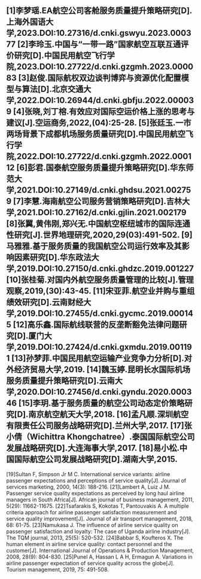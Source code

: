[1]李梦瑶.EA航空公司客舱服务质量提升策略研究[D].上海外国语大学,2023.DOI:10.27316/d.cnki.gswyu.2023.000377
[2]李玲玉.中国与“一带一路”国家航空互联互通评价研究[D].中国民用航空飞行学院,2023.DOI:10.27722/d.cnki.gzgmh.2023.000083
[3]赵俊.国际航权双边谈判博弈与资源优化配置模型与算法[D].北京交通大学,2022.DOI:10.26944/d.cnki.gbfju.2022.000039
[4]张晓,刘丁榕.有效应对国际空运价格上涨的思考与建议[J].空运商务,2022,(04):25-28.
[5]张廷玉.一市两场背景下成都机场服务质量研究[D].中国民用航空飞行学院,2022.DOI:10.27722/d.cnki.gzgmh.2022.000112
[6]彭君.国泰航空服务质量提升策略研究[D].华东师范大学,2021.DOI:10.27149/d.cnki.ghdsu.2021.002759
[7]李慧.海南航空公司服务营销策略研究[D].吉林大学,2021.DOI:10.27162/d.cnki.gjlin.2021.002179
[8]张翼,黄伟刚,郑兴无.中国航空枢纽城市的国际连通性研究[J].世界地理研究,2020,29(03):491-502.
[9]马雅雅.基于服务质量的我国航空公司运行效率及其影响因素研究[D].华东政法大学,2019.DOI:10.27150/d.cnki.ghdzc.2019.001227
[10]张桂菊.对国内外航空服务质量管理的比较[J].管理观察,2019,(30):43-45.
[11]宋亚菲.航空业并购与重组绩效研究[D].云南财经大学,2019.DOI:10.27455/d.cnki.gycmc.2019.000145
[12]高乐鑫.国际航线联营的反垄断豁免法律问题研究[D].厦门大学,2019.DOI:10.27424/d.cnki.gxmdu.2019.001191
[13]孙梦菲.中国民用航空运输产业竞争力分析[D].对外经济贸易大学,2019.
[14]魏玉婷.昆明长水国际机场服务质量提升策略研究[D].云南大学,2020.DOI:10.27456/d.cnki.gyndu.2020.000346
[15]李玥.基于服务质量的航空公司动态定价策略研究[D].南京航空航天大学,2018.
[16]孟凡顺.深圳航空有限责任公司服务战略研究[D].兰州大学,2017.
[17]张小倩（Wichittra Khongchatree）.泰国国际航空公司发展战略研究[D].大连海事大学,2017.
[18]易小松.中国国际航空公司发展战略研究[D].湖南大学,2015.
---
[19]Sultan F, Simpson Jr M C. International service variants: airline passenger expectations and perceptions of service quality[J]. Journal of services marketing, 2000, 14(3): 188-216.
[21]Lambert A, Luiz J M. Passenger service quality expectations as perceived by long haul airline managers in South Africa[J]. African journal of business management, 2011, 5(29): 11662-11675.
[22]Tsafarakis S, Kokotas T, Pantouvakis A. A multiple criteria approach for airline passenger satisfaction measurement and service quality improvement[J]. Journal of air transport management, 2018, 68: 61-75.
[23]Namukasa J. The influence of airline service quality on passenger satisfaction and loyalty: The case of Uganda airline industry[J]. The TQM journal, 2013, 25(5): 520-532.
[24]Babbar S, Koufteros X. The human element in airline service quality: contact personnel and the customer[J]. International Journal of Operations & Production Management, 2008, 28(9): 804-830.
[25]Punel A, Hassan L A H, Ermagun A. Variations in airline passenger expectation of service quality across the globe[J]. Tourism management, 2019, 75: 491-508.
